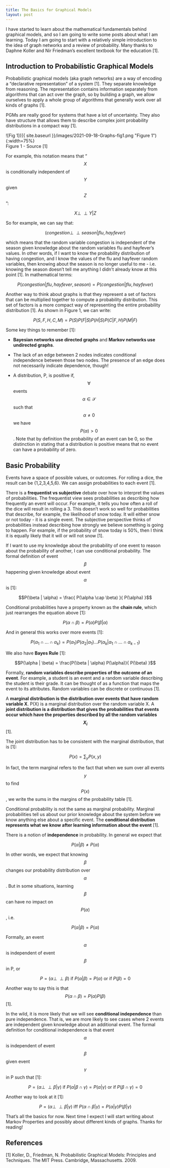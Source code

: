 ```yaml
---
title: The Basics for Graphical Models
layout: post
---
```


I have started to learn about the mathematical fundamentals behind graphical models, and so I am going to write some posts about what I am learning. Today I am going to start with a relatively simple introduction to the idea of graph networks and a review of probability. Many thanks to Daphne Koller and Nir Friedman’s excellent textbook for the education [1]. 

## Introduction to Probabilistic Graphical Models

Probabilistic graphical models (aka graph networks) are a way of encoding a “declarative representation” of a system [1]. They separate knowledge from reasoning. The representation contains information separately from algorithms that can act over the graph, so by building a graph, we allow ourselves to apply a whole group of algorithms that generally work over all kinds of graphs [1]. 

PGMs are really good for systems that have a lot of uncertainty. They also have structure that allows them to describe complex joint probability distributions in a compact way [1]. 

![Fig 1]({{ site.baseurl }}/images/2021-09-18-Graphs-fig1.png "Figure 1"){:width=75%}     
Figure 1 - Source [1]   

For example, this notation means that “$$X$$ is conditionally independent of $$Y$$ given $$Z$$”: 

$$X \perp \!\!\! \perp Y | Z$$

So for example, we can say that:

$$(congestion \perp \!\!\! \perp season | flu, hayfever)$$

which means that the random variable congestion is independent of the season given knowledge about the random variables flu and hayfever’s values. In other words, if I want to know the probability distribution of having congestion, and I know the values of the flu and hayfever random variables, then knowing about the season is no longer useful to me - i.e. knowing the season doesn’t tell me anything I didn’t already know at this point [1]. In mathematical terms: 

$$P(congestion | flu, hayfever, season) = P(congestion | flu, hayfever)$$

Another way to think about graphs is that they represent a set of factors that can be multiplied together to compute a probability distribution. This set of factors is a more compact way of representing the entire probability distribution [1]. As shown in Figure 1, we can write: 

$$P(S, F, H, C, M) = P(S) P(F | S) P(H | S) P(C | F, H) P(M | F)$$

Some key things to remember [1]: 

* **Bayesian networks use directed graphs** and **Markov networks use undirected graphs**.  

* The lack of an edge between 2 nodes indicates conditional independence between those two nodes. The presence of an edge does not necessarily indicate dependence, though!  

* A distribution, P, is positive if, $$\forall$$ events $$\alpha \in \mathcal{S}$$ such that $$\alpha \neq 0$$ we have $$P(\alpha) > 0$$. Note that by definition the probability of an event can be 0, so the distinction in stating that a distribution is positive means that no event can have a probability of zero.   

## Basic Probability


Events have a space of possible values, or outcomes. For rolling a dice, the result can be {1,2,3,4,5,6}. We can assign probabilities to each event [1]. 

There is a **frequentist vs subjective** debate over how to interpret the values of probabilities. The frequentist view sees probabilities as describing how frequently an event will occur. For example, it tells you how often a roll of the dice will result in rolling a 3. This doesn’t work so well for probabilities that describe, for example, the likelihood of snow today. It will either snow or not today - it is a single event. The subjective perspective thinks of probabilities instead describing how strongly we believe something is going to happen. For example, if the probability of snow today is 50%, then I think it is equally likely that it will or will not snow [1]. 

If I want to use my knowledge about the probability of one event to reason about the probability of another, I can use conditional probability. The formal definition of event $$\beta$$ happening given knowledge about event $$\alpha$$ is [1]: 

$$P(\beta | \alpha) = \frac{ P(\alpha \cap \beta) }{ P(\alpha) }$$

Conditional probabilities have a property known as the **chain rule**, which just rearranges the equation above [1]: 

$$P( \alpha \cap \beta) = P(\alpha) P(\beta | \alpha)$$

And in general this works over more events [1]:

$$P( \alpha_1 \cap . . . \cap \alpha_k) = P(\alpha_1) P(\alpha_2 | \alpha_1) . . . P(\alpha_k | \alpha_1 \cap . . . \cap \alpha_{k-1}) $$

We also have **Bayes Rule** [1]:

$$P(\alpha | \beta) = \frac{P(\beta | \alpha) P(\alpha)}{ P(\beta) }$$

Formally, **random variables describe properties of the outcome of an event**. For example, a student is an event and a random variable describing the student is their grade. It can be thought of as a function that maps the event to its attributes. Random variables can be discrete or continuous [1]. 

A **marginal distribution is the distribution over events that have random variable X**. P(X) is a marginal distribution over the random variable X. A **joint distribution is a distribution that gives the probabilities that events occur which have the properties described by all the random variables $$X_i$$** [1]. 

The joint distribution has to be consistent with the marginal distribution, that is [1]: 

$$P(x) = \sum_y P(x, y)$$

In fact, the term marginal refers to the fact that when we sum over all events $$y$$ to find $$P(x)$$, we write the sums in the margins of the probability table [1]. 

Conditional probability is not the same as marginal probability. Marginal probabilities tell us about our prior knowledge about the system before we know anything else about a specific event. The **conditional distribution represents what we know after learning information about the event** [1]. 

There is a notion of **independence** in probability. In general we expect that 

$$P(\alpha|\beta) \neq P(\alpha)$$

In other words, we expect that knowing $$\beta$$ changes our probability distribution over $$\alpha$$. But in some situations, learning $$\beta$$ can have no impact on $$P(\alpha)$$, i.e. 

$$P(\alpha | \beta) = P(\alpha)$$

Formally, an event $$\alpha$$ is independent of event $$\beta$$ in P, or 

$$P = (\alpha \perp \!\!\! \perp \beta) \text{ if } P( \alpha | \beta) = P(\alpha) \text{ or if } P(\beta) = 0$$

Another way to say this is that $$P(\alpha \cap \beta) = P(\alpha)P(\beta)$$ [1]. 

In the wild, it is more likely that we will see **conditional independence** than pure independence. That is, we are more likely to see cases where 2 events are independent given knowledge about an additional event. The formal definition for conditional independence is that event $$\alpha$$ is independent of event $$\beta$$ given event $$\gamma$$ in P such that [1]: 

$$P = (\alpha \perp \!\!\! \perp \beta | \gamma) \text{ if } P(\alpha | \beta \cap \gamma) = P(\alpha | \gamma) \text{ or if } P(\beta \cap \gamma) = 0$$ 

Another way to look at it [1]: 

$$P = (\alpha \perp \!\!\! \perp \beta | \gamma) \text{ iff } P(\alpha \cap \beta | \gamma) = P(\alpha | \gamma) P(\beta | \gamma)$$

That’s all the basics for now. Next time I expect I will start writing about Markov Properties and possibly about different kinds of graphs. Thanks for reading!


## References

[1] Koller, D., Friedman, N. Probabilistic Graphical Models: Principles and Techniques. The MIT Press. Cambridge, Massachusetts. 2009. 

